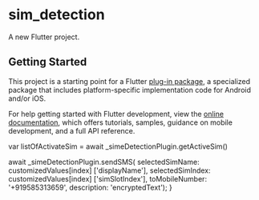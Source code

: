 # sim_detection

A new Flutter project.

## Getting Started

This project is a starting point for a Flutter
[plug-in package](https://flutter.dev/developing-packages/), a specialized package that includes
platform-specific implementation code for Android and/or iOS.

For help getting started with Flutter development, view the
[online documentation](https://flutter.dev/docs), which offers tutorials, samples, guidance on
mobile development, and a full API reference.

var listOfActivateSim = await _simeDetectionPlugin.getActiveSim()

await _simeDetectionPlugin.sendSMS(
selectedSimName: customizedValues[index]
['displayName'], selectedSimIndex: customizedValues[index]
['simSlotIndex'], toMobileNumber: '+919585313659', description: 'encryptedText'); }

